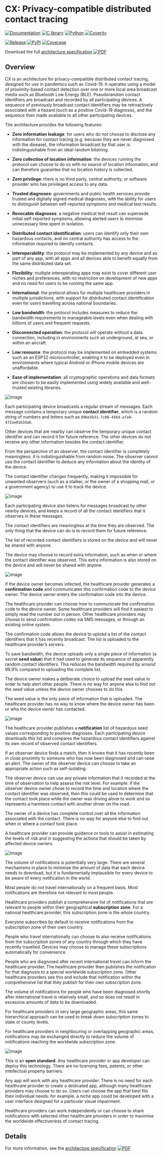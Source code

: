 CX: Privacy-compatible distributed contact tracing
==================================================

[![Documentation](https://img.shields.io/github/workflow/status/ipxe/cx/Documentation?label=Documentation&logo=latex)](https://github.com/ipxe/cx/actions?query=workflow%3ADocumentation+branch%3Amaster)
[![C library](https://img.shields.io/github/workflow/status/ipxe/cx/Documentation?label=C%20Library&logo=c)](https://github.com/ipxe/cx/actions?query=workflow%3A%22C+library%22+branch%3Amaster)
[![Python](https://img.shields.io/github/workflow/status/ipxe/cx/Documentation?label=Python&logo=python)](https://github.com/ipxe/cx/actions?query=workflow%3APython+branch%3Amaster)
[![Coverity](https://img.shields.io/coverity/scan/20964?label=Coverity&logo=verizon)](https://scan.coverity.com/projects/ipxe-cx)

[![Release](https://img.shields.io/github/v/release/ipxe/cx?label=Release&logo=github)](https://github.com/ipxe/cx/releases/latest/download/cx.pdf)
[![PyPI](https://img.shields.io/pypi/v/libcx?color=informational&label=PyPI&logo=pypi)](https://pypi.org/project/libcx/)
[![Coverage](https://img.shields.io/codecov/c/gh/ipxe/cx?label=Coverage&logo=codecov)](https://codecov.io/gh/ipxe/cx)

Download the full [architecture
specification](https://github.com/ipxe/cx/releases/latest/download/cx.pdf)
[![PDF](spec/clipart/pdf.png)](https://github.com/ipxe/cx/releases/latest/download/cx.pdf)

Overview
--------

CX is an architecture for privacy-compatible distributed contact
tracing, designed for use in pandemics such as Covid-19. It operates
using a model of proximity-based contact detection over one or more
local area broadcast media such as Bluetooth Low Energy (BLE).
Pseudorandom contact identifiers are broadcast and recorded by all
participating devices. A sequence of previously broadcast contact
identifiers may be retroactively associated with a hazard (such as a
positive Covid-19 diagnosis), and the sequence then made available to
all other participating devices.

The architecture provides the following features:

  - **Zero information leakage**: for users who do not choose to
    disclose any information for contact tracing (e.g. because they are
    never diagnosed with the disease), the information broadcast by that
    user is indistinguishable from an ideal random bitstring.

  - **Zero collection of location information**: the devices running the
    protocol can choose to do so with no source of location information,
    and can therefore guarantee that no location history is collected.

  - **Zero privilege**: there is no third party, central authority, or
    software provider who has privileged access to any data.

  - **Trusted diagnoses**: governments and public health services
    provide trusted and digitally signed medical diagnoses, with the
    ability for users to distinguish between self-reported symptoms and
    medical test results.

  - **Revocable diagnoses**: a negative medical test result can
    supersede initial self-reported symptoms, allowing alerted users to
    minimise unnecessary time spent in isolation.

  - **Distributed contact identification**: users can identify only
    their own hazardous contacts, and no central authority has access to
    the information required to identify contacts.

  - **Interoperability**: the protocol may be implemented by any device
    and as part of any app, with all apps and all devices able to
    benefit equally from the same distributed data set.

  - **Flexibility**: multiple interoperating apps may exist to cover
    different user niches and preferences, with no restriction on
    development of new apps and no need for users to be running the same
    app.

  - **International**: the protocol allows for multiple healthcare
    providers in multiple jurisdictions, with support for distributed
    contact identification even for users travelling across national
    boundaries.

  - **Low bandwidth**: the protocol includes measures to reduce the
    bandwidth requirements to manageable levels even when dealing with
    billions of users and frequent requests.

  - **Disconnected operation**: the protocol will operate without a data
    connection, including in environments such as underground, at sea,
    or within an aircraft.

  - **Low resource**: the protocol may be implemented on embedded
    systems such as an ESP32 microcontroller, enabling it to be deployed
    even in environments where typical Android or iPhone mobile devices
    are unaffordable.

  - **Ease of implementation**: all cryptographic operations and data
    formats are chosen to be easily implemented using widely available
    and well-trusted existing libraries.

![image](spec/broadcasting.png)

Each participating device broadcasts a regular stream of messages. Each
message contains a temporary unique **contact identifier**, which is a
random string of numbers and letters such as
`896e5b31-7c06-456d-afa9-472ae0163da6`.

Other devices that are nearby can observe the temporary unique contact
identifier and can record it for future reference. The other devices do
not receive any other information besides the contact identifier.

From the perspective of an observer, the contact identifier is
completely meaningless: it is indistinguishable from random noise. The
observer cannot use the contact identifier to deduce any information
about the identity of the device.

The contact identifier changes frequently, making it impossible for
unwanted observers (such as a stalker, or the owner of a shopping mall,
or a government agency) to use it to track the device.

![image](spec/observing.png)

Each participating device also listens for messages broadcast by other
nearby devices, and keeps a record of all the contact identifiers that
it observes in these messages.

The contact identifiers are meaningless at the time they are observed.
The only thing that the device can do is to record them for future
reference.

The list of recorded contact identifiers is stored on the device and
will never be shared with anyone.

The device may choose to record extra information, such as when or where
the contact identifier was observed. This extra information is also
stored on the device and will never be shared with anyone.

![image](spec/diagnosis.png)

If the device owner becomes infected, the healthcare provider generates
a **confirmation code** and communicates this confirmation code to the
device owner. The device owner enters the confirmation code into the
device.

The healthcare provider can choose how to communicate the confirmation
code to the device owner. Some healthcare providers will find it easiest
to simply read the number out in person. Other healthcare providers may
choose to send confirmation codes via SMS messages, or through an
existing online system.

The confirmation code allows the device to upload a list of the contact
identifiers that it has recently broadcast. The list is uploaded to the
healthcare provider’s servers.

To save bandwidth, the device uploads only a single piece of information
(a secret **seed value**) that it had used to generate its sequence of
apparently random contact identifiers. This reduces the bandwidth
required by around 99.9% compared to uploading the complete list.

The device owner makes a deliberate choice to upload the seed value in
order to help alert other people. There is no way for anyone else to
find out the seed value unless the device owner chooses to do this.

The seed value is the only piece of information that is uploaded. The
healthcare provider has no way to know where the device owner has been
or who the device owner has contacted.

![image](spec/publication.png)

The healthcare provider publishes a **notification** list of hazardous
seed values corresponding to positive diagnoses. Each participating
device downloads this list and compares the hazardous contact
identifiers against its own record of observed contact identifiers.

If an observer device finds a match, then it knows that it has recently
been in close proximity to someone who has now been diagnosed and can
raise an alert. The owner of the observer device can choose to take an
appropriate action such as self-isolating.

The observer device can use any private information that it recorded at
the time of observation to help assess the risk level. For example: if
the observer device owner chose to record the time and location where
the contact identifier was observed, then this could be used to
determine that the contact took place while the owner was driving alone
to work and so represents a harmless contact with another driver on the
road.

The owner of a device has complete control over all the information
associated with the contact. There is no way for anyone else to find out
when or where a contact took place.

A healthcare provider can provide guidance or tools to assist in
estimating the levels of risk and in suggesting the actions that should
be taken by affected device owners.

![image](spec/international.png)

The volume of notifications is potentially very large. There are several
mechanisms in place to minimise the amount of data that each device
needs to download, but it is fundamentally implausible for every device
to be aware of every notification in the world.

Most people do not travel internationally on a frequent basis. Most
notifications are therefore not relevant to most people.

Healthcare providers publish a comprehensive list of notifications that
are relevant to people within their geographical **subscription zone**.
For a national healthcare provider, this subscription zone is the whole
country.

Everyone subscribes by default to receive notifications from the
subscription zone of their own country.

People who travel internationally can choose to also receive
notifications from the subscription zones of any country through which
they have recently travelled. Devices may choose to manage these
subscriptions automatically for convenience.

People who are diagnosed after recent international travel can inform
the healthcare provider. The healthcare provider then publishes the
notification for that diagnosis to a special worldwide subscription
zone. Other healthcare providers see this and include that notification
within the comprehensive list that they publish for their own
subscription zone.

The volume of notifications for people who have been diagnosed shortly
after international travel is relatively small, and so does not result
in excessive amounts of data to be downloaded.

For healthcare providers in very large geographic areas, this same
hierarchical approach can be used to break down subscription zones to
state or county levels.

For healthcare providers in neighbouring or overlapping geographic
areas, notifications may be exchanged directly to reduce the volume of
notifications reaching the worldwide subscription zone.

![image](spec/cooperation.png)

This is an **open standard**. Any healthcare provider or app developer
can deploy this technology. There are no licensing fees, patents, or
other intellectual property barriers.

Any app will work with any healthcare provider. There is no need for
each healthcare provider to create a dedicated app, although many
healthcare providers may choose to do so. Users can choose the app that
best fits their individual needs: for example, a niche app could be
developed with a user interface designed for a particular visual
impairment.

Healthcare providers can work independently or can choose to share
notifications with selected other healthcare providers in order to
maximise the worldwide effectiveness of contact tracing.

Details
-------

For more information, see the [architecture
specification](https://github.com/ipxe/cx/releases/latest/download/cx.pdf)
[![PDF](pdf.png)](https://github.com/ipxe/cx/releases/latest/download/cx.pdf)

